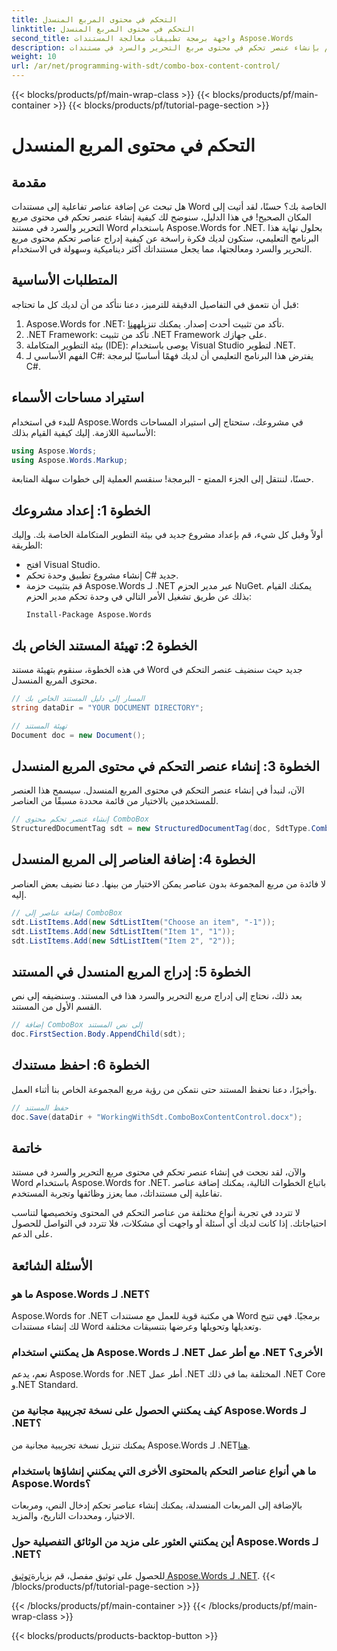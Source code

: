 ```yaml
---
title: التحكم في محتوى المربع المنسدل
linktitle: التحكم في محتوى المربع المنسدل
second_title: واجهة برمجة تطبيقات معالجة المستندات Aspose.Words
description: قم بإنشاء عنصر تحكم في محتوى مربع التحرير والسرد في مستندات Word باستخدام Aspose.Words for .NET باستخدام البرنامج التعليمي المفصل الخاص بنا. مثالي لتحسين تفاعلية مستندك.
weight: 10
url: /ar/net/programming-with-sdt/combo-box-content-control/
---
```


{{< blocks/products/pf/main-wrap-class >}}
{{< blocks/products/pf/main-container >}}
{{< blocks/products/pf/tutorial-page-section >}}

# التحكم في محتوى المربع المنسدل

## مقدمة

هل تبحث عن إضافة عناصر تفاعلية إلى مستندات Word الخاصة بك؟ حسنًا، لقد أتيت إلى المكان الصحيح! في هذا الدليل، سنوضح لك كيفية إنشاء عنصر تحكم في محتوى مربع التحرير والسرد في مستند Word باستخدام Aspose.Words for .NET. بحلول نهاية هذا البرنامج التعليمي، ستكون لديك فكرة راسخة عن كيفية إدراج عناصر تحكم محتوى مربع التحرير والسرد ومعالجتها، مما يجعل مستنداتك أكثر ديناميكية وسهولة في الاستخدام.

## المتطلبات الأساسية

قبل أن نتعمق في التفاصيل الدقيقة للترميز، دعنا نتأكد من أن لديك كل ما تحتاجه:

1.  Aspose.Words for .NET: تأكد من تثبيت أحدث إصدار. يمكنك تنزيله[هنا](https://releases.aspose.com/words/net/).
2. .NET Framework: تأكد من تثبيت .NET Framework على جهازك.
3. بيئة التطوير المتكاملة (IDE): يوصى باستخدام Visual Studio لتطوير .NET.
4. الفهم الأساسي لـ C#: يفترض هذا البرنامج التعليمي أن لديك فهمًا أساسيًا لبرمجة C#.

## استيراد مساحات الأسماء

للبدء في استخدام Aspose.Words في مشروعك، ستحتاج إلى استيراد المساحات الأساسية اللازمة. إليك كيفية القيام بذلك:

```csharp
using Aspose.Words;
using Aspose.Words.Markup;
```

حسنًا، لننتقل إلى الجزء الممتع - البرمجة! سنقسم العملية إلى خطوات سهلة المتابعة.

## الخطوة 1: إعداد مشروعك

أولاً وقبل كل شيء، قم بإعداد مشروع جديد في بيئة التطوير المتكاملة الخاصة بك. وإليك الطريقة:

- افتح Visual Studio.
- إنشاء مشروع تطبيق وحدة تحكم C# جديد.
- قم بتثبيت حزمة Aspose.Words لـ .NET عبر مدير الحزم NuGet. يمكنك القيام بذلك عن طريق تشغيل الأمر التالي في وحدة تحكم مدير الحزم:
  ```
  Install-Package Aspose.Words
  ```

## الخطوة 2: تهيئة المستند الخاص بك

في هذه الخطوة، سنقوم بتهيئة مستند Word جديد حيث سنضيف عنصر التحكم في محتوى المربع المنسدل.

```csharp
// المسار إلى دليل المستند الخاص بك
string dataDir = "YOUR DOCUMENT DIRECTORY";

// تهيئة المستند
Document doc = new Document();
```

## الخطوة 3: إنشاء عنصر التحكم في محتوى المربع المنسدل

الآن، لنبدأ في إنشاء عنصر التحكم في محتوى المربع المنسدل. سيسمح هذا العنصر للمستخدمين بالاختيار من قائمة محددة مسبقًا من العناصر.

```csharp
// إنشاء عنصر تحكم محتوى ComboBox
StructuredDocumentTag sdt = new StructuredDocumentTag(doc, SdtType.ComboBox, MarkupLevel.Block);
```

## الخطوة 4: إضافة العناصر إلى المربع المنسدل

لا فائدة من مربع المجموعة بدون عناصر يمكن الاختيار من بينها. دعنا نضيف بعض العناصر إليه.

```csharp
// إضافة عناصر إلى ComboBox
sdt.ListItems.Add(new SdtListItem("Choose an item", "-1"));
sdt.ListItems.Add(new SdtListItem("Item 1", "1"));
sdt.ListItems.Add(new SdtListItem("Item 2", "2"));
```

## الخطوة 5: إدراج المربع المنسدل في المستند

بعد ذلك، نحتاج إلى إدراج مربع التحرير والسرد هذا في المستند. وسنضيفه إلى نص القسم الأول من المستند.

```csharp
// إضافة ComboBox إلى نص المستند
doc.FirstSection.Body.AppendChild(sdt);
```

## الخطوة 6: احفظ مستندك

وأخيرًا، دعنا نحفظ المستند حتى نتمكن من رؤية مربع المجموعة الخاص بنا أثناء العمل.

```csharp
// حفظ المستند
doc.Save(dataDir + "WorkingWithSdt.ComboBoxContentControl.docx");
```

## خاتمة

والآن، لقد نجحت في إنشاء عنصر تحكم في محتوى مربع التحرير والسرد في مستند Word باستخدام Aspose.Words for .NET. باتباع الخطوات التالية، يمكنك إضافة عناصر تفاعلية إلى مستنداتك، مما يعزز وظائفها وتجربة المستخدم.

لا تتردد في تجربة أنواع مختلفة من عناصر التحكم في المحتوى وتخصيصها لتناسب احتياجاتك. إذا كانت لديك أي أسئلة أو واجهت أي مشكلات، فلا تتردد في التواصل للحصول على الدعم.

## الأسئلة الشائعة

### ما هو Aspose.Words لـ .NET؟
Aspose.Words for .NET هي مكتبة قوية للعمل مع مستندات Word برمجيًا. فهي تتيح لك إنشاء مستندات Word وتعديلها وتحويلها وعرضها بتنسيقات مختلفة.

### هل يمكنني استخدام Aspose.Words لـ .NET مع أطر عمل .NET الأخرى؟
نعم، يدعم Aspose.Words for .NET أطر عمل .NET المختلفة بما في ذلك .NET Core و.NET Standard.

### كيف يمكنني الحصول على نسخة تجريبية مجانية من Aspose.Words لـ .NET؟
 يمكنك تنزيل نسخة تجريبية مجانية من Aspose.Words لـ .NET[هنا](https://releases.aspose.com/).

### ما هي أنواع عناصر التحكم بالمحتوى الأخرى التي يمكنني إنشاؤها باستخدام Aspose.Words؟
بالإضافة إلى المربعات المنسدلة، يمكنك إنشاء عناصر تحكم إدخال النص، ومربعات الاختيار، ومحددات التاريخ، والمزيد.

### أين يمكنني العثور على مزيد من الوثائق التفصيلية حول Aspose.Words لـ .NET؟
 للحصول على توثيق مفصل، قم بزيارة[توثيق Aspose.Words لـ .NET](https://reference.aspose.com/words/net/).
{{< /blocks/products/pf/tutorial-page-section >}}

{{< /blocks/products/pf/main-container >}}
{{< /blocks/products/pf/main-wrap-class >}}

{{< blocks/products/products-backtop-button >}}
